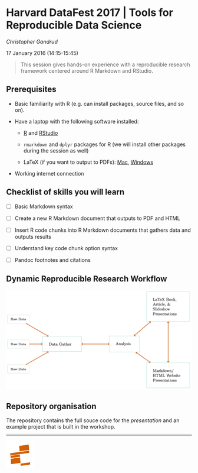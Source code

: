 # Harvard DataFest 2017 | Tools for Reproducible Data Science

*Christopher Gandrud*

17 January 2016 (14:15-15:45)

> This session gives hands-on experience with a reproducible research framework centered around R Markdown and RStudio. 

## Prerequisites

- Basic familiarity with R (e.g. can install packages, source files, and so on).

- Have a laptop with the following software installed:

    + [R](https://cran.r-project.org/) and [RStudio](https://www.rstudio.com/products/rstudio/download/)

    + `rmarkdown` and `dplyr` packages for R (we will install other packages during the session as well)

    + LaTeX (if you want to output to PDFs): [Mac](https://tug.org/mactex/), [Windows](https://miktex.org/)

- Working internet connection

## Checklist of skills you will learn

- [ ] Basic Markdown syntax

- [ ] Create a new R Markdown document that outputs to PDF and HTML

- [ ] Insert R code chunks into R Markdown documents that gathers data and outputs results

- [ ] Understand key code chunk option syntax

- [ ] Pandoc footnotes and citations

## Dynamic Reproducible Research Workflow

![dynamic-work-flow](presentation/img/linked_workflow/rep_workflow.png)

## Repository organisation

The repository contains the full souce code for the *presentation* and an example project that is built in the workshop.


---

[<img src="presentation/img/iqss_logo_flat.png" align="left" height="75" width ="75"/>]()
